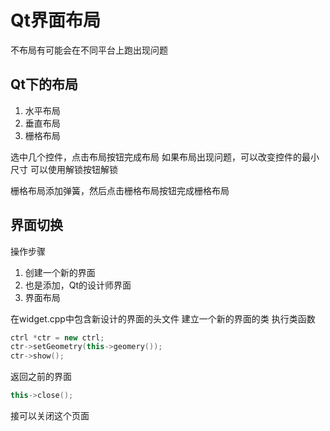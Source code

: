 # Qt界面布局
不布局有可能会在不同平台上跑出现问题
## Qt下的布局
1. 水平布局
2. 垂直布局
3. 栅格布局

选中几个控件，点击布局按钮完成布局
如果布局出现问题，可以改变控件的最小尺寸
可以使用解锁按钮解锁

栅格布局添加弹簧，然后点击栅格布局按钮完成栅格布局


## 界面切换
操作步骤
1. 创建一个新的界面
2. 也是添加，Qt的设计师界面
3. 界面布局

在widget.cpp中包含新设计的界面的头文件
建立一个新的界面的类
执行类函数
```c++
ctrl *ctr = new ctrl;
ctr->setGeometry(this->geomery());
ctr->show();
```
返回之前的界面
```c++
this->close();
```
接可以关闭这个页面

















